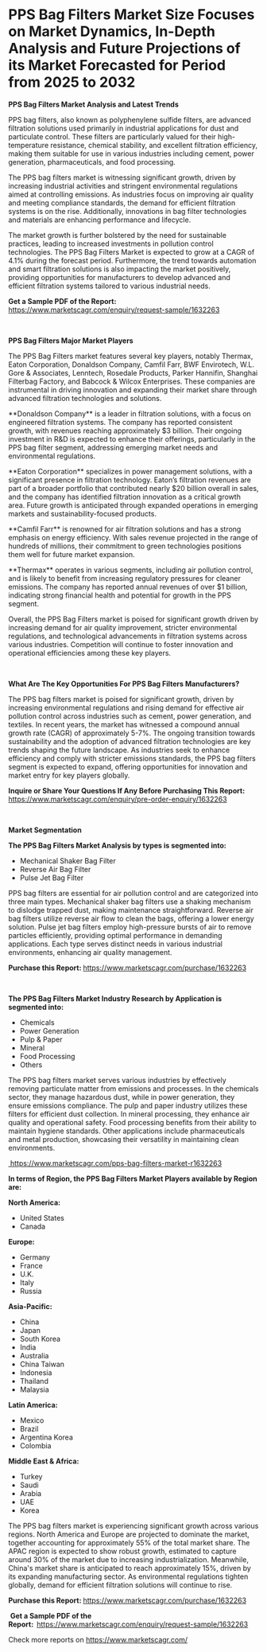 <p><h1>PPS Bag Filters Market Size Focuses on Market Dynamics, In-Depth Analysis and Future Projections of its Market Forecasted for Period from 2025 to 2032</h1></p><p><strong>PPS Bag Filters Market Analysis and Latest Trends</strong></p>
<p><p>PPS bag filters, also known as polyphenylene sulfide filters, are advanced filtration solutions used primarily in industrial applications for dust and particulate control. These filters are particularly valued for their high-temperature resistance, chemical stability, and excellent filtration efficiency, making them suitable for use in various industries including cement, power generation, pharmaceuticals, and food processing.</p><p>The PPS bag filters market is witnessing significant growth, driven by increasing industrial activities and stringent environmental regulations aimed at controlling emissions. As industries focus on improving air quality and meeting compliance standards, the demand for efficient filtration systems is on the rise. Additionally, innovations in bag filter technologies and materials are enhancing performance and lifecycle.</p><p>The market growth is further bolstered by the need for sustainable practices, leading to increased investments in pollution control technologies. The PPS Bag Filters Market is expected to grow at a CAGR of 4.1% during the forecast period. Furthermore, the trend towards automation and smart filtration solutions is also impacting the market positively, providing opportunities for manufacturers to develop advanced and efficient filtration systems tailored to various industrial needs.</p></p>
<p><strong>Get a Sample PDF of the Report:&nbsp;</strong> <a href="https://www.marketscagr.com/enquiry/request-sample/1632263?utm_campaign=2383&utm_medium=2&utm_source=Github&utm_content=ia&utm_term=29032025&utm_id=pps-bag-filters">https://www.marketscagr.com/enquiry/request-sample/1632263</a></p>
<p>&nbsp;</p>
<p><strong>PPS Bag Filters Major Market Players</strong></p>
<p><p>The PPS Bag Filters market features several key players, notably Thermax, Eaton Corporation, Donaldson Company, Camfil Farr, BWF Envirotech, W.L. Gore & Associates, Lenntech, Rosedale Products, Parker Hannifin, Shanghai Filterbag Factory, and Babcock & Wilcox Enterprises. These companies are instrumental in driving innovation and expanding their market share through advanced filtration technologies and solutions.</p><p>**Donaldson Company** is a leader in filtration solutions, with a focus on engineered filtration systems. The company has reported consistent growth, with revenues reaching approximately $3 billion. Their ongoing investment in R&D is expected to enhance their offerings, particularly in the PPS bag filter segment, addressing emerging market needs and environmental regulations.</p><p>**Eaton Corporation** specializes in power management solutions, with a significant presence in filtration technology. Eaton’s filtration revenues are part of a broader portfolio that contributed nearly $20 billion overall in sales, and the company has identified filtration innovation as a critical growth area. Future growth is anticipated through expanded operations in emerging markets and sustainability-focused products.</p><p>**Camfil Farr** is renowned for air filtration solutions and has a strong emphasis on energy efficiency. With sales revenue projected in the range of hundreds of millions, their commitment to green technologies positions them well for future market expansion. </p><p>**Thermax** operates in various segments, including air pollution control, and is likely to benefit from increasing regulatory pressures for cleaner emissions. The company has reported annual revenues of over $1 billion, indicating strong financial health and potential for growth in the PPS segment.</p><p>Overall, the PPS Bag Filters market is poised for significant growth driven by increasing demand for air quality improvement, stricter environmental regulations, and technological advancements in filtration systems across various industries. Competition will continue to foster innovation and operational efficiencies among these key players.</p></p>
<p>&nbsp;</p>
<p><strong>What Are The Key Opportunities For PPS Bag Filters Manufacturers?</strong></p>
<p><p>The PPS bag filters market is poised for significant growth, driven by increasing environmental regulations and rising demand for effective air pollution control across industries such as cement, power generation, and textiles. In recent years, the market has witnessed a compound annual growth rate (CAGR) of approximately 5-7%. The ongoing transition towards sustainability and the adoption of advanced filtration technologies are key trends shaping the future landscape. As industries seek to enhance efficiency and comply with stricter emissions standards, the PPS bag filters segment is expected to expand, offering opportunities for innovation and market entry for key players globally.</p></p>
<p><strong>Inquire or Share Your Questions If Any Before Purchasing This Report:</strong> <a href="https://www.marketscagr.com/enquiry/pre-order-enquiry/1632263?utm_campaign=2383&utm_medium=2&utm_source=Github&utm_content=ia&utm_term=29032025&utm_id=pps-bag-filters">https://www.marketscagr.com/enquiry/pre-order-enquiry/1632263</a></p>
<p>&nbsp;</p>
<p><strong>Market Segmentation</strong></p>
<p><strong>The PPS Bag Filters Market Analysis by types is segmented into:</strong></p>
<p><ul><li>Mechanical Shaker Bag Filter</li><li>Reverse Air Bag Filter</li><li>Pulse Jet Bag Filter</li></ul></p>
<p><p>PPS bag filters are essential for air pollution control and are categorized into three main types. Mechanical shaker bag filters use a shaking mechanism to dislodge trapped dust, making maintenance straightforward. Reverse air bag filters utilize reverse air flow to clean the bags, offering a lower energy solution. Pulse jet bag filters employ high-pressure bursts of air to remove particles efficiently, providing optimal performance in demanding applications. Each type serves distinct needs in various industrial environments, enhancing air quality management.</p></p>
<p><strong>Purchase this Report:&nbsp;</strong><a href="https://www.marketscagr.com/purchase/1632263?utm_campaign=2383&utm_medium=2&utm_source=Github&utm_content=ia&utm_term=29032025&utm_id=pps-bag-filters">https://www.marketscagr.com/purchase/1632263</a></p>
<p>&nbsp;</p>
<p><strong>The PPS Bag Filters Market Industry Research by Application is segmented into:</strong></p>
<p><ul><li>Chemicals</li><li>Power Generation</li><li>Pulp & Paper</li><li>Mineral</li><li>Food Processing</li><li>Others</li></ul></p>
<p><p>The PPS bag filters market serves various industries by effectively removing particulate matter from emissions and processes. In the chemicals sector, they manage hazardous dust, while in power generation, they ensure emissions compliance. The pulp and paper industry utilizes these filters for efficient dust collection. In mineral processing, they enhance air quality and operational safety. Food processing benefits from their ability to maintain hygiene standards. Other applications include pharmaceuticals and metal production, showcasing their versatility in maintaining clean environments.</p></p>
<p><a href="https://www.marketscagr.com/pps-bag-filters-market-r1632263?utm_campaign=2383&utm_medium=2&utm_source=Github&utm_content=ia&utm_term=29032025&utm_id=pps-bag-filters">&nbsp;https://www.marketscagr.com/pps-bag-filters-market-r1632263</a></p>
<p><strong>In terms of Region, the PPS Bag Filters Market Players available by Region are:</strong></p>
<p>
    <p> <strong> North America: </strong>
        <ul>
            <li>United States</li>
            <li>Canada</li>
        </ul>
        </p> 
    <p> <strong> Europe: </strong>
        <ul>
            <li>Germany</li>
            <li>France</li>
            <li>U.K.</li>
            <li>Italy</li>
            <li>Russia</li>
        </ul>
        </p> 
    <p> <strong> Asia-Pacific: </strong>
        <ul>
            <li>China</li>
            <li>Japan</li>
            <li>South Korea</li>
            <li>India</li>
            <li>Australia</li>
            <li>China Taiwan</li>
            <li>Indonesia</li>
            <li>Thailand</li>
            <li>Malaysia</li>
        </ul>
        </p> 
    <p> <strong> Latin America: </strong>
        <ul>
            <li>Mexico</li>
            <li>Brazil</li>
            <li>Argentina Korea</li>
            <li>Colombia</li>
        </ul>
        </p> 
    <p> <strong> Middle East & Africa: </strong>
        <ul>
            <li>Turkey</li>
            <li>Saudi</li>
            <li>Arabia</li>
            <li>UAE</li>
            <li>Korea</li>
        </ul>
    </p>
    </p>
<p><p>The PPS bag filters market is experiencing significant growth across various regions. North America and Europe are projected to dominate the market, together accounting for approximately 55% of the total market share. The APAC region is expected to show robust growth, estimated to capture around 30% of the market due to increasing industrialization. Meanwhile, China's market share is anticipated to reach approximately 15%, driven by its expanding manufacturing sector. As environmental regulations tighten globally, demand for efficient filtration solutions will continue to rise.</p></p>
<p><strong>Purchase this Report: </strong><a href="https://www.marketscagr.com/purchase/1632263?utm_campaign=2383&utm_medium=2&utm_source=Github&utm_content=ia&utm_term=29032025&utm_id=pps-bag-filters">https://www.marketscagr.com/purchase/1632263</a></p>
<p>&nbsp;<strong>Get a Sample PDF of the Report:&nbsp;&nbsp;</strong><a href="https://www.marketscagr.com/enquiry/request-sample/1632263?utm_campaign=2383&utm_medium=2&utm_source=Github&utm_content=ia&utm_term=29032025&utm_id=pps-bag-filters">https://www.marketscagr.com/enquiry/request-sample/1632263</a></p>
<p><strong></strong></p>
<p>Check more reports on <a href="https://www.marketscagr.com/?utm_campaign=2383&utm_medium=2&utm_source=Github&utm_content=ia&utm_term=29032025&utm_id=pps-bag-filters">https://www.marketscagr.com/</a></p>